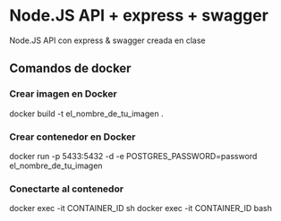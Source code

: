 # Node.JS API + express + swagger
Node.JS API con express & swagger creada en clase
## Comandos de docker
### Crear imagen en Docker
docker build -t el_nombre_de_tu_imagen .
### Crear contenedor en Docker
docker run -p 5433:5432 -d -e POSTGRES_PASSWORD=password el_nombre_de_tu_imagen
### Conectarte al contenedor
docker exec -it CONTAINER_ID sh
docker exec -it CONTAINER_ID bash